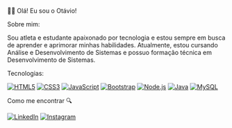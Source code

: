 🙋‍♂️ Olá! Eu sou o Otávio!

Sobre mim:

Sou atleta e estudante apaixonado por tecnologia e estou sempre em busca de aprender e aprimorar minhas habilidades. Atualmente, estou cursando Análise e Desenvolvimento de Sistemas e possuo formação técnica em Desenvolvimento de Sistemas.

Tecnologias:

[![HTML5](https://img.shields.io/badge/-HTML5-E34F26?style=for-the-badge&logo=html5&logoColor=white)](https://developer.mozilla.org/en-US/docs/Web/HTML)
[![CSS3](https://img.shields.io/badge/-CSS3-1572B6?style=for-the-badge&logo=css3&logoColor=white)](https://developer.mozilla.org/en-US/docs/Web/CSS)
[![JavaScript](https://img.shields.io/badge/-JavaScript-F7DF1E?style=for-the-badge&logo=javascript&logoColor=black)](https://developer.mozilla.org/en-US/docs/Web/JavaScript)
[![Bootstrap](https://img.shields.io/badge/-Bootstrap-563D7C?style=for-the-badge&logo=bootstrap&logoColor=white)](https://getbootstrap.com/)
[![Node.js](https://img.shields.io/badge/-Node.js-339933?style=for-the-badge&logo=node.js&logoColor=white)](https://nodejs.org/)
[![Java](https://img.shields.io/badge/-Java-007396?style=for-the-badge&logo=java&logoColor=white)](https://www.java.com/)
[![MySQL](https://img.shields.io/badge/-MySQL-4479A1?style=for-the-badge&logo=mysql&logoColor=white)](https://www.mysql.com/)

Como me encontrar 🔍

[![LinkedIn](https://img.shields.io/badge/-LinkedIn-0077B5?style=for-the-badge&logo=linkedin)](https://www.linkedin.com/in/otávio-henrique-vicente-a669b6206/)
[![Instagram](https://img.shields.io/badge/-Instagram-E4405F?style=for-the-badge&logo=instagram)](https://www.instagram.com/otaviovicente_rw/)
